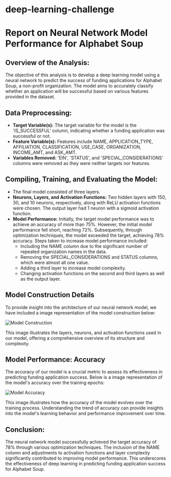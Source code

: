 # deep-learning-challenge
# Report on Neural Network Model Performance for Alphabet Soup

## Overview of the Analysis:
The objective of this analysis is to develop a deep learning model using a neural network to predict the success of funding applications for Alphabet Soup, a non-profit organization. The model aims to accurately classify whether an application will be successful based on various features provided in the dataset.

## Data Preprocessing:
- **Target Variable(s):** The target variable for the model is the 'IS_SUCCESSFUL' column, indicating whether a funding application was successful or not.
- **Feature Variable(s):** Features include NAME, APPLICATION_TYPE, AFFILIATION, CLASSIFICATION, USE_CASE, ORGANIZATION, INCOME_AMT, and ASK_AMT.
- **Variables Removed:** 'EIN', 'STATUS', and 'SPECIAL_CONSIDERATIONS' columns were removed as they were neither targets nor features.

## Compiling, Training, and Evaluating the Model:
- The final model consisted of three layers.
- **Neurons, Layers, and Activation Functions:** Two hidden layers with 150, 30, and 10 neurons, respectively, along with ReLU activation functions were chosen. The output layer had 1 neuron with a sigmoid activation function.
- **Model Performance:** Initially, the target model performance was to achieve an accuracy of more than 75%. However, the initial model performance fell short, reaching 72%. Subsequently, through optimization techniques, the model exceeded the target, achieving 78% accuracy. Steps taken to increase model performance included:
  - Including the NAME column due to the significant number of repeated organization names in the data.
  - Removing the SPECIAL_CONSIDERATIONS and STATUS columns, which were almost all one value.
  - Adding a third layer to increase model complexity.
  - Changing activation functions on the second and third layers as well as the output layer.
## Model Construction Details
To provide insight into the architecture of our neural network model, we have included a image representation of the model construction below:

![Model Construction](model_construction.png)

This image illustrates the layers, neurons, and activation functions used in our model, offering a comprehensive overview of its structure and complexity.
## Model Performance: Accuracy

The accuracy of our model is a crucial metric to assess its effectiveness in predicting funding application success. Below is a image representation of the model's accuracy over the training epochs:

![Model Accuracy](model_accuracy2.png)

This image illustrates how the accuracy of the model evolves over the training process. Understanding the trend of accuracy can provide insights into the model's learning behavior and performance improvement over time.

## Conclusion:
The neural network model successfully achieved the target accuracy of 78% through various optimization techniques. The inclusion of the NAME column and adjustments to activation functions and layer complexity significantly contributed to improving model performance. This underscores the effectiveness of deep learning in predicting funding application success for Alphabet Soup.

